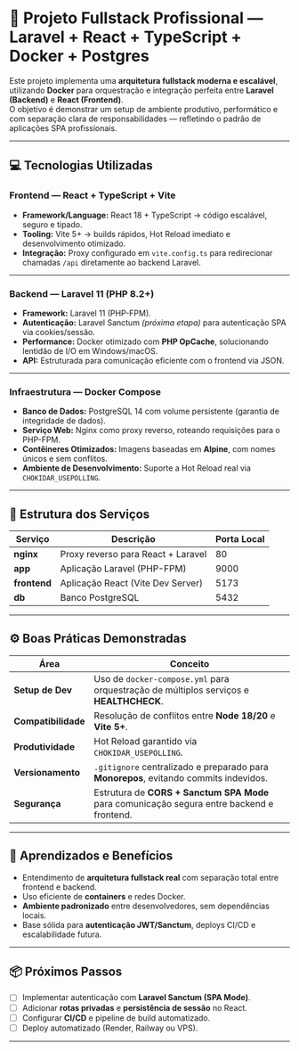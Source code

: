 # 🚀 Projeto Fullstack Profissional — Laravel + React + TypeScript + Docker + Postgres

Este projeto implementa uma **arquitetura fullstack moderna e escalável**, utilizando **Docker** para orquestração e integração perfeita entre **Laravel (Backend)** e **React (Frontend)**.  
O objetivo é demonstrar um setup de ambiente produtivo, performático e com separação clara de responsabilidades — refletindo o padrão de aplicações SPA profissionais.

---

## 💻 Tecnologias Utilizadas

### **Frontend — React + TypeScript + Vite**
- **Framework/Language:** React 18 + TypeScript → código escalável, seguro e tipado.  
- **Tooling:** Vite 5+ → builds rápidos, Hot Reload imediato e desenvolvimento otimizado.  
- **Integração:** Proxy configurado em `vite.config.ts` para redirecionar chamadas `/api` diretamente ao backend Laravel.

---

### **Backend — Laravel 11 (PHP 8.2+)**
- **Framework:** Laravel 11 (PHP-FPM).  
- **Autenticação:** Laravel Sanctum *(próxima etapa)* para autenticação SPA via cookies/sessão.  
- **Performance:** Docker otimizado com **PHP OpCache**, solucionando lentidão de I/O em Windows/macOS.  
- **API:** Estruturada para comunicação eficiente com o frontend via JSON.

---

### **Infraestrutura — Docker Compose**
- **Banco de Dados:** PostgreSQL 14 com volume persistente (garantia de integridade de dados).  
- **Serviço Web:** Nginx como proxy reverso, roteando requisições para o PHP-FPM.  
- **Contêineres Otimizados:** Imagens baseadas em **Alpine**, com nomes únicos e sem conflitos.  
- **Ambiente de Desenvolvimento:** Suporte a Hot Reload real via `CHOKIDAR_USEPOLLING`.

---

## 🧩 Estrutura dos Serviços

| Serviço       | Descrição                                  | Porta Local |
|----------------|---------------------------------------------|-------------|
| **nginx**      | Proxy reverso para React + Laravel          | 80          |
| **app**        | Aplicação Laravel (PHP-FPM)                 | 9000        |
| **frontend**   | Aplicação React (Vite Dev Server)           | 5173        |
| **db**         | Banco PostgreSQL                            | 5432        |

---

## ⚙️ Boas Práticas Demonstradas

| Área | Conceito |
|------|-----------|
| **Setup de Dev** | Uso de `docker-compose.yml` para orquestração de múltiplos serviços e **HEALTHCHECK**. |
| **Compatibilidade** | Resolução de conflitos entre **Node 18/20** e **Vite 5+**. |
| **Produtividade** | Hot Reload garantido via `CHOKIDAR_USEPOLLING`. |
| **Versionamento** | `.gitignore` centralizado e preparado para **Monorepos**, evitando commits indevidos. |
| **Segurança** | Estrutura de **CORS + Sanctum SPA Mode** para comunicação segura entre backend e frontend. |

---

## 🧠 Aprendizados e Benefícios

- Entendimento de **arquitetura fullstack real** com separação total entre frontend e backend.  
- Uso eficiente de **containers** e redes Docker.  
- **Ambiente padronizado** entre desenvolvedores, sem dependências locais.  
- Base sólida para **autenticação JWT/Sanctum**, deploys CI/CD e escalabilidade futura.

---

## 📦 Próximos Passos

- [ ] Implementar autenticação com **Laravel Sanctum (SPA Mode)**.  
- [ ] Adicionar **rotas privadas** e **persistência de sessão** no React.  
- [ ] Configurar **CI/CD** e pipeline de build automatizado.  
- [ ] Deploy automatizado (Render, Railway ou VPS).  

---
